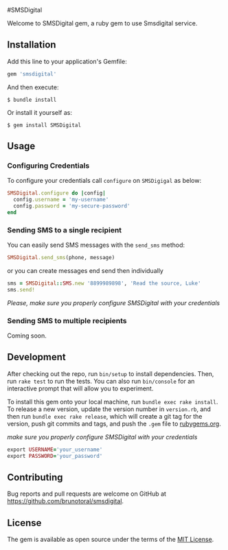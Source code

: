 #SMSDigital

Welcome to SMSDigital gem, a ruby gem to use Smsdigital service.

## Installation

Add this line to your application's Gemfile:

```ruby
gem 'smsdigital'
```

And then execute:

    $ bundle install

Or install it yourself as:

    $ gem install SMSDigital

## Usage


### Configuring Credentials

To configure your credentials call `configure` on `SMSDigigal` as below:

```ruby
SMSDigital.configure do |config|
  config.username = 'my-username'
  config.password = 'my-secure-password'
end
```

### Sending SMS to a single recipient

You can easily send SMS messages with the `send_sms` method:

```ruby
SMSDigital.send_sms(phone, message)
```

or you can create messages end send then individually

```ruby
sms = SMSDigital::SMS.new '8899989898', 'Read the source, Luke'
sms.send!
```

*Please, make sure you properly configure SMSDigital with your credentials*

### Sending SMS to multiple recipients
Coming soon.

## Development

After checking out the repo, run `bin/setup` to install dependencies. Then, run `rake test` to run the tests. You can also run `bin/console` for an interactive prompt that will allow you to experiment.

To install this gem onto your local machine, run `bundle exec rake install`. To release a new version, update the version number in `version.rb`, and then run `bundle exec rake release`, which will create a git tag for the version, push git commits and tags, and push the `.gem` file to [rubygems.org](https://rubygems.org).

*make sure you properly configure SMSDigital with your credentials*
```ruby
export USERNAME='your_username'
export PASSWORD='your_password'
```

## Contributing

Bug reports and pull requests are welcome on GitHub at https://github.com/brunotoral/smsdigital.


## License

The gem is available as open source under the terms of the [MIT License](https://opensource.org/licenses/MIT).
